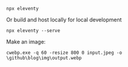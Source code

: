 ```
npx eleventy
```

Or build and host locally for local development
```
npx eleventy --serve
```

Make an image:
```
cwebp.exe -q 60 -resize 800 0 input.jpeg -o \github\blog\img\output.webp
```